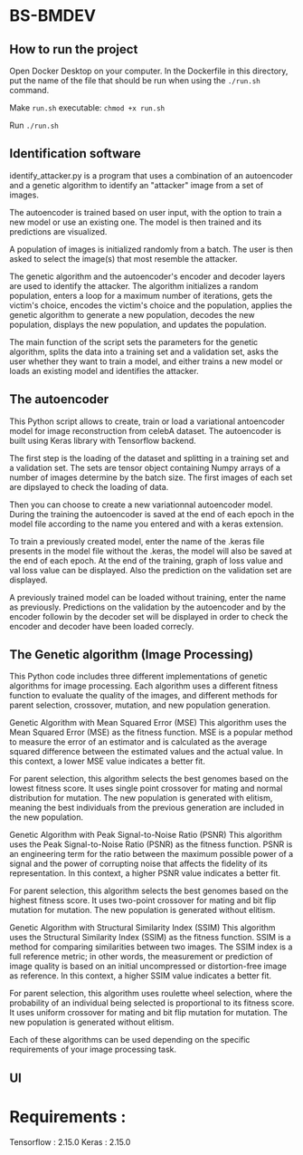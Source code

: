 # BS-BMDEV

## How to run the project

Open Docker Desktop on your computer. In the Dockerfile in this directory, put the name of the file that should be run when using the `./run.sh` command.

Make `run.sh` executable: `chmod +x run.sh`

Run `./run.sh`
## Identification software
identify_attacker.py is a program that uses a combination of an autoencoder and a genetic algorithm to identify an "attacker" image from a set of images.

The autoencoder is trained based on user input, with the option to train a new model or use an existing one. The model is then trained and its predictions are visualized.

A population of images is initialized randomly from a batch. The user is then asked to select the image(s) that most resemble the attacker.

The genetic algorithm and the autoencoder's encoder and decoder layers are used to identify the attacker. The algorithm initializes a random population, enters a loop for a maximum number of iterations, gets the victim's choice, encodes the victim's choice and the population, applies the genetic algorithm to generate a new population, decodes the new population, displays the new population, and updates the population.

The main function of the script sets the parameters for the genetic algorithm, splits the data into a training set and a validation set, asks the user whether they want to train a model, and either trains a new model or loads an existing model and identifies the attacker.


## The autoencoder
This Python script allows to create, train or load a variational antoencoder model for image reconstruction from celebA dataset. The autoencoder is built using Keras library with Tensorflow backend.

The first step is the loading of the dataset and splitting in a training set and a validation set. The sets are tensor object containing Numpy arrays of a number of images determine by the batch size. The first images of each set are dipslayed to check the loading of data.

Then you can choose to create a new variationnal autoencoder model. During the training the autoencoder is saved at the end of each epoch in the model file according to the name you entered and with a keras extension.

To train a previously created model, enter the name of the .keras file presents in the model file without the .keras, the model will also be saved at the end of each epoch.
At the end of the training, graph of loss value and val loss value can be displayed. Also the prediction on the validation set are displayed.

A previously trained model can be loaded without training, enter the name as previously. Predictions on the validation by the autoencoder and by the encoder followin by the decoder set will be displayed in order to check the encoder and decoder have been loaded correcly. 


## The Genetic algorithm (Image Processing)
This Python code includes three different implementations of genetic algorithms for image processing. Each algorithm uses a different fitness function to evaluate the quality of the images, and different methods for parent selection, crossover, mutation, and new population generation.

Genetic Algorithm with Mean Squared Error (MSE)
This algorithm uses the Mean Squared Error (MSE) as the fitness function. MSE is a popular method to measure the error of an estimator and is calculated as the average squared difference between the estimated values and the actual value. In this context, a lower MSE value indicates a better fit.

For parent selection, this algorithm selects the best genomes based on the lowest fitness score. It uses single point crossover for mating and normal distribution for mutation. The new population is generated with elitism, meaning the best individuals from the previous generation are included in the new population.

Genetic Algorithm with Peak Signal-to-Noise Ratio (PSNR)
This algorithm uses the Peak Signal-to-Noise Ratio (PSNR) as the fitness function. PSNR is an engineering term for the ratio between the maximum possible power of a signal and the power of corrupting noise that affects the fidelity of its representation. In this context, a higher PSNR value indicates a better fit.

For parent selection, this algorithm selects the best genomes based on the highest fitness score. It uses two-point crossover for mating and bit flip mutation for mutation. The new population is generated without elitism.

Genetic Algorithm with Structural Similarity Index (SSIM)
This algorithm uses the Structural Similarity Index (SSIM) as the fitness function. SSIM is a method for comparing similarities between two images. The SSIM index is a full reference metric; in other words, the measurement or prediction of image quality is based on an initial uncompressed or distortion-free image as reference. In this context, a higher SSIM value indicates a better fit.

For parent selection, this algorithm uses roulette wheel selection, where the probability of an individual being selected is proportional to its fitness score. It uses uniform crossover for mating and bit flip mutation for mutation. The new population is generated without elitism.

Each of these algorithms can be used depending on the specific requirements of your image processing task.

## UI

# Requirements :
Tensorflow : 2.15.0
Keras : 2.15.0
